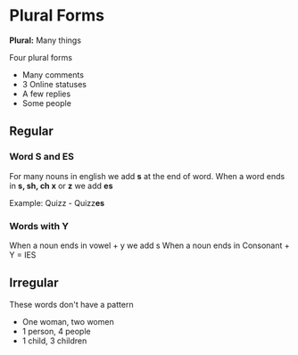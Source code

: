 # Plural Forms

**Plural:** Many things

Four plural forms

- Many comments
- 3 Online statuses
- A few replies
- Some people

## Regular

### Word S and ES

For many nouns in english we add **s** at the end of word.
When a word ends in **s, sh, ch x** or **z** we add **es**

Example: Quizz - Quizz**es**

### Words with Y

When a noun ends in vowel + y we add s
When a noun ends in Consonant + Y = IES

## Irregular

These words don't have a pattern
- One woman, two women
- 1 person, 4 people
- 1 child, 3 children